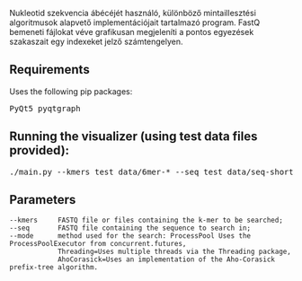 Nukleotid szekvencia ábécéjét használó, különböző mintaillesztési algoritmusok alapvető implementációjait tartalmazó program. FastQ bemeneti fájlokat véve grafikusan megjeleníti a pontos egyezések szakaszait egy indexeket jelző számtengelyen.

## Requirements
Uses the following pip packages:
<pre>
PyQt5 pyqtgraph
</pre>

## Running the visualizer (using test data files provided):
<pre>
./main.py --kmers test_data/6mer-* --seq test_data/seq-short.fq --mode ProcessPool
</pre>

## Parameters

```
--kmers     FASTQ file or files containing the k-mer to be searched;
--seq       FASTQ file containing the sequence to search in;
--mode      method used for the search: ProcessPool Uses the ProcessPoolExecutor from concurrent.futures,
            Threading=Uses multiple threads via the Threading package, 
            AhoCorasick=Uses an implementation of the Aho-Corasick prefix-tree algorithm.
``` 
